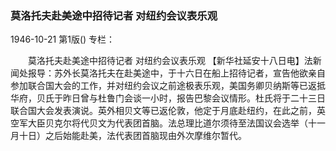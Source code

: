 ### 莫洛托夫赴美途中招待记者  对纽约会议表乐观

1946-10-21
第1版()
专栏：

　　莫洛托夫赴美途中招待记者
    对纽约会议表乐观
    【新华社延安十八日电】法新闻处报导：苏外长莫洛托夫在赴美途中，于十六日在船上招待记者，宣告他欲亲自参加联合国大会的工作，并对纽约会议之前途极表乐观，美国务卿贝纳斯等已返抵华府，贝氏于昨日曾与杜鲁门会谈一小时，报告巴黎会议情形。杜氏将于二十三日联合国大会发表演说。英外相贝文等已返伦敦，他定于月底赴纽约，在此之前，英空军大臣贝克尔将代贝文为代表团首脑。法总理比道尔须待至法国议会选举（十一月十日）之后始能赴美，法代表团首脑现由外次摩维尔暂代。
